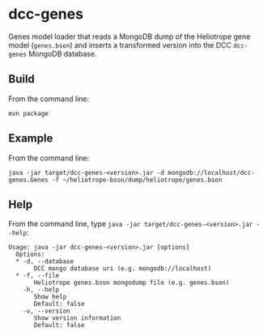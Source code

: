 dcc-genes
===

Genes model loader that reads a MongoDB dump of the Heliotrope gene model (`genes.bson`) and inserts a transformed version into the DCC `dcc-genes` MongoDB database.

Build
---

From the command line:

	mvn package

Example
---

From the command line:

	java -jar target/dcc-genes-<version>.jar -d mongodb://localhost/dcc-genes.Genes -f ~/heliotrope-bson/dump/heliotrope/genes.bson

Help
---

From the command line, type `java -jar target/dcc-genes-<version>.jar --help`:

	Usage: java -jar dcc-genes-<version>.jar [options]
	  Options:
	  * -d, --database
	       DCC mongo database uri (e.g. mongodb://localhost)
	  * -f, --file
	       Heliotrope genes.bson mongodump file (e.g. genes.bson)
	    -h, --help
	       Show help
	       Default: false
	    -v, --version
	       Show version information
	       Default: false
